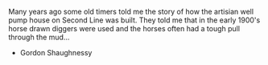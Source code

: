 Many years ago some old timers told me the story of how the artisian well pump house on Second Line was built. They told me that in the early 1900's horse drawn diggers were used and the horses often had a tough pull through the mud...

- Gordon Shaughnessy
